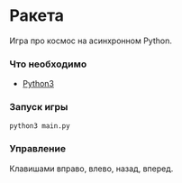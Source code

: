 # Ракета
Игра про космос на асинхронном Python.

### Что необходимо
- [Python3](https://www.python.org/downloads/)
### Запуск игры
```python
python3 main.py
```
### Управление
Клавишами вправо, влево, назад, вперед.

